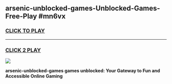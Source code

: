 
## arsenic-unblocked-games-Unblocked-Games-Free-Play #mn6vx
<h3>
<a href="https://us.freeplayer.one?title=arsenic-unblocked-games&ref=9M">CLICK TO PLAY</a></h3>
<hr>

<h3>
<a href="https://us.freeplayer.one?title=arsenic-unblocked-games&ref=9M">CLICK 2 PLAY</a>
  
</h3>

<a href="https://us.freeplayer.one?title=arsenic-unblocked-games&ref=9M"><img src="https://clearcache.store/games.png"></a>


**arsenic-unblocked-games games unblocked: Your Gateway to Fun and Accessible Online Gaming**
